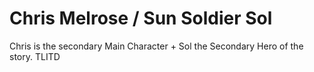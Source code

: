 # Chris Melrose / Sun Soldier Sol
Chris is the secondary Main Character + Sol the Secondary Hero of the story. 
TLITD